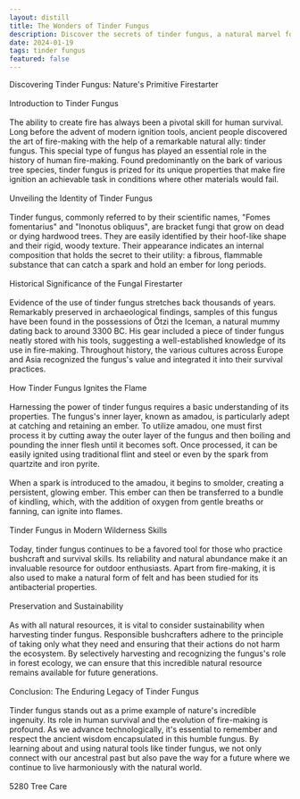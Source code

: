 ```yaml
---
layout: distill
title: The Wonders of Tinder Fungus
description: Discover the secrets of tinder fungus, a natural marvel for fire starting in survival situations. Explore its uses and benefits.
date: 2024-01-19
tags: tinder fungus
featured: false
---
```


Discovering Tinder Fungus: Nature's Primitive Firestarter<br /><br />Introduction to Tinder Fungus<br /><br />The ability to create fire has always been a pivotal skill for human survival. Long before the advent of modern ignition tools, ancient people discovered the art of fire-making with the help of a remarkable natural ally: tinder fungus. This special type of fungus has played an essential role in the history of human fire-making. Found predominantly on the bark of various tree species, tinder fungus is prized for its unique properties that make fire ignition an achievable task in conditions where other materials would fail.<br /><br />Unveiling the Identity of Tinder Fungus<br /><br />Tinder fungus, commonly referred to by their scientific names, "Fomes fomentarius" and "Inonotus obliquus", are bracket fungi that grow on dead or dying hardwood trees. They are easily identified by their hoof-like shape and their rigid, woody texture. Their appearance indicates an internal composition that holds the secret to their utility: a fibrous, flammable substance that can catch a spark and hold an ember for long periods.<br /><br />Historical Significance of the Fungal Firestarter<br /><br />Evidence of the use of tinder fungus stretches back thousands of years. Remarkably preserved in archaeological findings, samples of this fungus have been found in the possessions of Ötzi the Iceman, a natural mummy dating back to around 3300 BC. His gear included a piece of tinder fungus neatly stored with his tools, suggesting a well-established knowledge of its use in fire-making. Throughout history, the various cultures across Europe and Asia recognized the fungus's value and integrated it into their survival practices.<br /><br />How Tinder Fungus Ignites the Flame<br /><br />Harnessing the power of tinder fungus requires a basic understanding of its properties. The fungus's inner layer, known as amadou, is particularly adept at catching and retaining an ember. To utilize amadou, one must first process it by cutting away the outer layer of the fungus and then boiling and pounding the inner flesh until it becomes soft. Once processed, it can be easily ignited using traditional flint and steel or even by the spark from quartzite and iron pyrite.<br /><br />When a spark is introduced to the amadou, it begins to smolder, creating a persistent, glowing ember. This ember can then be transferred to a bundle of kindling, which, with the addition of oxygen from gentle breaths or fanning, can ignite into flames.<br /><br />Tinder Fungus in Modern Wilderness Skills<br /><br />Today, tinder fungus continues to be a favored tool for those who practice bushcraft and survival skills. Its reliability and natural abundance make it an invaluable resource for outdoor enthusiasts. Apart from fire-making, it is also used to make a natural form of felt and has been studied for its antibacterial properties.<br /><br />Preservation and Sustainability<br /><br />As with all natural resources, it is vital to consider sustainability when harvesting tinder fungus. Responsible bushcrafters adhere to the principle of taking only what they need and ensuring that their actions do not harm the ecosystem. By selectively harvesting and recognizing the fungus's role in forest ecology, we can ensure that this incredible natural resource remains available for future generations.<br /><br />Conclusion: The Enduring Legacy of Tinder Fungus<br /><br />Tinder fungus stands out as a prime example of nature's incredible ingenuity. Its role in human survival and the evolution of fire-making is profound. As we advance technologically, it's essential to remember and respect the ancient wisdom encapsulated in this humble fungus. By learning about and using natural tools like tinder fungus, we not only connect with our ancestral past but also pave the way for a future where we continue to live harmoniously with the natural world.<br /><br />5280 Tree Care
